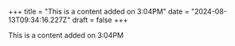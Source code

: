 +++
title = "This is a content added on 3:04PM"
date = "2024-08-13T09:34:16.227Z"
draft = false
+++

  This is a content added on 3:04PM
        